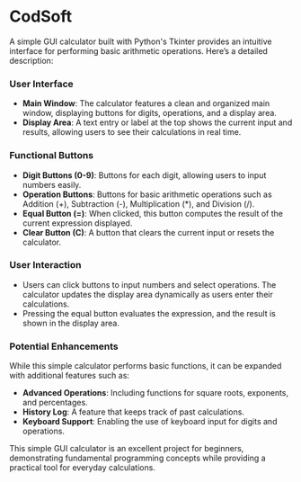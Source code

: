 # CodSoft
A simple GUI calculator built with Python's Tkinter provides an intuitive interface for performing basic arithmetic operations. Here’s a detailed description:

### User Interface
- **Main Window**: The calculator features a clean and organized main window, displaying buttons for digits, operations, and a display area.
- **Display Area**: A text entry or label at the top shows the current input and results, allowing users to see their calculations in real time.

### Functional Buttons
- **Digit Buttons (0-9)**: Buttons for each digit, allowing users to input numbers easily.
- **Operation Buttons**: Buttons for basic arithmetic operations such as Addition (+), Subtraction (-), Multiplication (*), and Division (/).
- **Equal Button (=)**: When clicked, this button computes the result of the current expression displayed.
- **Clear Button (C)**: A button that clears the current input or resets the calculator.

### User Interaction
- Users can click buttons to input numbers and select operations. The calculator updates the display area dynamically as users enter their calculations.
- Pressing the equal button evaluates the expression, and the result is shown in the display area.

### Potential Enhancements
While this simple calculator performs basic functions, it can be expanded with additional features such as:
- **Advanced Operations**: Including functions for square roots, exponents, and percentages.
- **History Log**: A feature that keeps track of past calculations.
- **Keyboard Support**: Enabling the use of keyboard input for digits and operations.

This simple GUI calculator is an excellent project for beginners, demonstrating fundamental programming concepts while providing a practical tool for everyday calculations.
